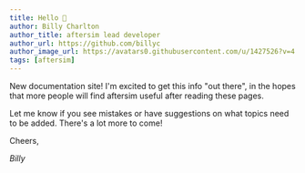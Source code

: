 ```yaml
---
title: Hello 👋
author: Billy Charlton
author_title: aftersim lead developer
author_url: https://github.com/billyc
author_image_url: https://avatars0.githubusercontent.com/u/1427526?v=4
tags: [aftersim]
---
```


New documentation site! I'm excited to get this info "out there", in the hopes that more people will find aftersim useful after reading these pages.

Let me know if you see mistakes or have suggestions on what topics need to be added. There's a lot more to come!

Cheers,

_Billy_
